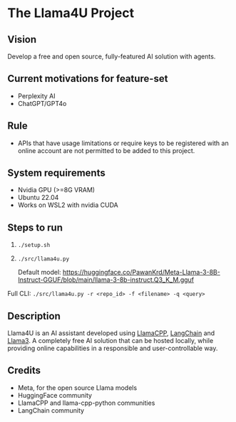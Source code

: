# The Llama4U Project

## Vision
Develop a free and open source, fully-featured AI solution with agents.

## Current motivations for feature-set
- Perplexity AI
- ChatGPT/GPT4o

## Rule
- APIs that have usage limitations or require keys to be registered with an online account are not permitted to be added to this project.

## System requirements
- Nvidia GPU (>=8G VRAM)
- Ubuntu 22.04
- Works on WSL2 with nvidia CUDA

## Steps to run
1. `./setup.sh`
2. `./src/llama4u.py`

    Default model: https://huggingface.co/PawanKrd/Meta-Llama-3-8B-Instruct-GGUF/blob/main/llama-3-8b-instruct.Q3_K_M.gguf

Full CLI: `./src/llama4u.py -r <repo_id> -f <filename> -q <query>`

## Description
Llama4U is an AI assistant developed using [LlamaCPP][1], [LangChain][2] and [Llama3][3]. A completely free AI solution that can be hosted locally, while providing online capabilities in a responsible and user-controllable way.

## Credits
- Meta, for the open source Llama models
- HuggingFace community
- LlamaCPP and llama-cpp-python communities
- LangChain community


[1]: https://github.com/abetlen/llama-cpp-python
[2]: https://python.langchain.com/v0.1/docs/get_started/introduction/
[3]: https://huggingface.co/blog/llama3
